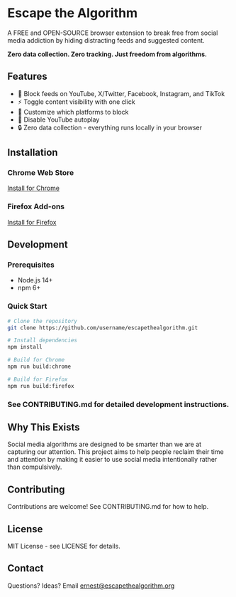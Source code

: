 # Escape the Algorithm

A FREE and OPEN-SOURCE browser extension to break free from social media addiction by hiding distracting feeds and suggested content.

**Zero data collection. Zero tracking. Just freedom from algorithms.**

## Features

- 🚫 Block feeds on YouTube, X/Twitter, Facebook, Instagram, and TikTok
- ⚡ Toggle content visibility with one click
- 🎯 Customize which platforms to block
- 🎥 Disable YouTube autoplay
- 🔒 Zero data collection - everything runs locally in your browser

## Installation

### Chrome Web Store

[Install for Chrome](link-to-chrome-store)

### Firefox Add-ons

[Install for Firefox](link-to-firefox-addons)

## Development

### Prerequisites

- Node.js 14+
- npm 6+

### Quick Start

```bash
# Clone the repository
git clone https://github.com/username/escapethealgorithm.git

# Install dependencies
npm install

# Build for Chrome
npm run build:chrome

# Build for Firefox
npm run build:firefox
```

### See CONTRIBUTING.md for detailed development instructions.

## Why This Exists

Social media algorithms are designed to be smarter than we are at capturing our attention. This project aims to help people reclaim their time and attention by making it easier to use social media intentionally rather than compulsively.

## Contributing

Contributions are welcome! See CONTRIBUTING.md for how to help.

## License

MIT License - see LICENSE for details.

## Contact

Questions? Ideas? Email ernest@escapethealgorithm.org
